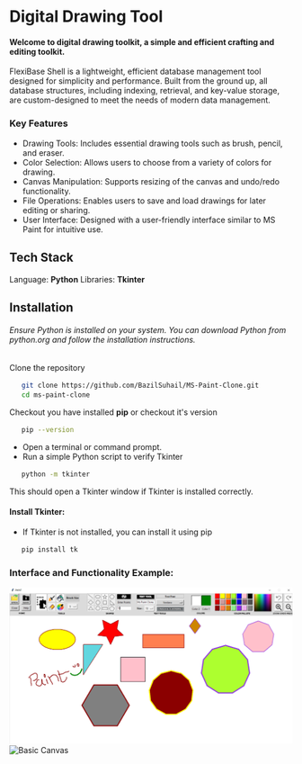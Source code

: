 
# Digital Drawing Tool

#### Welcome to digital drawing toolkit, a simple and efficient crafting and editing toolkit.

FlexiBase Shell is a lightweight, efficient database management tool designed for simplicity and performance. Built from the ground up, all database structures, including indexing, retrieval, and key-value storage, are custom-designed to meet the needs of modern data management.

### Key Features
- Drawing Tools: Includes essential drawing tools such as brush, pencil, and eraser.
- Color Selection: Allows users to choose from a variety of colors for drawing.
- Canvas Manipulation: Supports resizing of the canvas and undo/redo functionality.
- File Operations: Enables users to save and load drawings for later editing or sharing.
- User Interface: Designed with a user-friendly interface similar to MS Paint for intuitive use.

## Tech Stack
Language: **Python**
Libraries: **Tkinter**

## Installation
###### Ensure Python is installed on your system. You can download Python from python.org and follow the installation instructions.

Clone the repository
```bash
   git clone https://github.com/BazilSuhail/MS-Paint-Clone.git
   cd ms-paint-clone
```
Checkout you have installed **pip** or checkout it's version
```bash
   pip --version
```
- Open a terminal or command prompt.
- Run a simple Python script to verify Tkinter

```bash
   python -m tkinter
```
This should open a Tkinter window if Tkinter is installed correctly.

#### Install Tkinter:
- If Tkinter is not installed, you can install it using pip

```bash
   pip install tk
``` 
### Interface and Functionality Example:
![Tools](https://github.com/BazilSuhail/BazilSuhail/blob/main/paint1.png)
![Basic Canvas](https://github.com/BazilSuhail/BazilSuhail/blob/main/paint2png)
